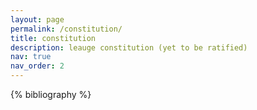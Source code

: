```yaml
---
layout: page
permalink: /constitution/
title: constitution
description: leauge constitution (yet to be ratified)
nav: true
nav_order: 2
---
```


<!-- _pages/publications.md -->

<!-- Bibsearch Feature -->

<!-- {% include bib_search.liquid %} -->

<div class="publications">

{% bibliography %}

</div>
